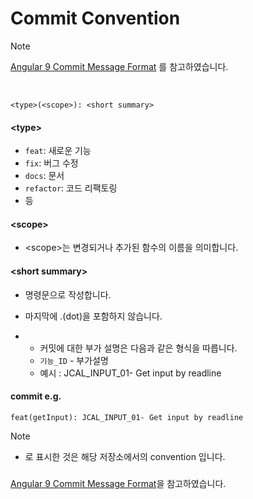 # Commit Convention

> [!NOTE]
> [Angular 9 Commit Message Format](https://github.com/angular/angular/blob/main/CONTRIBUTING.md#type) 를 참고하였습니다.

<br>

```shell
<type>(<scope>): <short summary>
```

#### \<type>

- `feat`: 새로운 기능
- `fix`: 버그 수정
- `docs`: 문서
- `refactor`: 코드 리팩토링
- 등

#### \<scope>

- \<scope>는 변경되거나 추가된 함수의 이름을 의미합니다.

#### \<short summary>

- 명령문으로 작성합니다.
- 마지막에 .(dot)을 포함하지 않습니다.

- - 커밋에 대한 부가 설명은 다음과 같은 형식을 따릅니다.
  * `기능_ID` - 부가설명
  * 예시 : JCAL_INPUT_01- Get input by readline

#### commit e.g.

```shell
feat(getInput): JCAL_INPUT_01- Get input by readline
```

> [!NOTE]
>
> - 로 표시한 것은 해당 저장소에서의 convention 입니다.

###

[Angular 9 Commit Message Format](https://github.com/angular/angular/blob/main/CONTRIBUTING.md#type)을 참고하였습니다.
